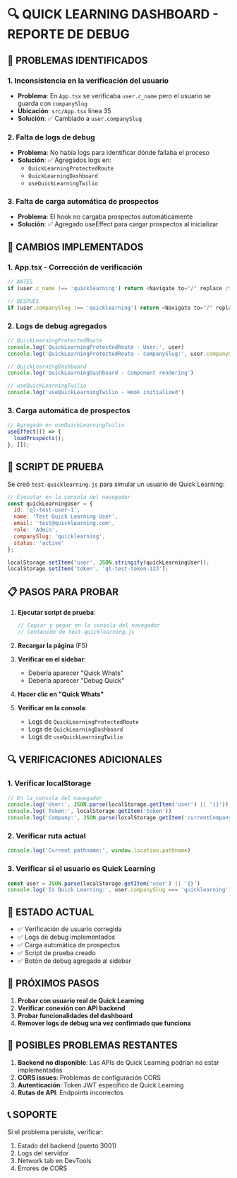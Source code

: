 # 🔍 QUICK LEARNING DASHBOARD - REPORTE DE DEBUG

## 🚨 PROBLEMAS IDENTIFICADOS

### 1. **Inconsistencia en la verificación del usuario**
- **Problema**: En `App.tsx` se verificaba `user.c_name` pero el usuario se guarda con `companySlug`
- **Ubicación**: `src/App.tsx` línea 35
- **Solución**: ✅ Cambiado a `user.companySlug`

### 2. **Falta de logs de debug**
- **Problema**: No había logs para identificar dónde fallaba el proceso
- **Solución**: ✅ Agregados logs en:
  - `QuickLearningProtectedRoute`
  - `QuickLearningDashboard`
  - `useQuickLearningTwilio`

### 3. **Falta de carga automática de prospectos**
- **Problema**: El hook no cargaba prospectos automáticamente
- **Solución**: ✅ Agregado useEffect para cargar prospectos al inicializar

## 🔧 CAMBIOS IMPLEMENTADOS

### 1. **App.tsx - Corrección de verificación**
```typescript
// ANTES
if (user.c_name !== 'quicklearning') return <Navigate to="/" replace />

// DESPUÉS  
if (user.companySlug !== 'quicklearning') return <Navigate to="/" replace />
```

### 2. **Logs de debug agregados**
```typescript
// QuickLearningProtectedRoute
console.log('QuickLearningProtectedRoute - User:', user)
console.log('QuickLearningProtectedRoute - companySlug:', user.companySlug)

// QuickLearningDashboard
console.log('QuickLearningDashboard - Component rendering')

// useQuickLearningTwilio
console.log('useQuickLearningTwilio - Hook initialized')
```

### 3. **Carga automática de prospectos**
```typescript
// Agregado en useQuickLearningTwilio
useEffect(() => {
  loadProspects();
}, []);
```

## 🧪 SCRIPT DE PRUEBA

Se creó `test-quicklearning.js` para simular un usuario de Quick Learning:

```javascript
// Ejecutar en la consola del navegador
const quickLearningUser = {
  id: 'ql-test-user-1',
  name: 'Test Quick Learning User',
  email: 'test@quicklearning.com',
  role: 'Admin',
  companySlug: 'quicklearning',
  status: 'active'
};

localStorage.setItem('user', JSON.stringify(quickLearningUser));
localStorage.setItem('token', 'ql-test-token-123');
```

## 📋 PASOS PARA PROBAR

1. **Ejecutar script de prueba**:
   ```javascript
   // Copiar y pegar en la consola del navegador
   // Contenido de test-quicklearning.js
   ```

2. **Recargar la página** (F5)

3. **Verificar en el sidebar**:
   - Debería aparecer "Quick Whats"
   - Debería aparecer "Debug Quick"

4. **Hacer clic en "Quick Whats"**

5. **Verificar en la consola**:
   - Logs de `QuickLearningProtectedRoute`
   - Logs de `QuickLearningDashboard`
   - Logs de `useQuickLearningTwilio`

## 🔍 VERIFICACIONES ADICIONALES

### 1. **Verificar localStorage**
```javascript
// En la consola del navegador
console.log('User:', JSON.parse(localStorage.getItem('user') || '{}'))
console.log('Token:', localStorage.getItem('token'))
console.log('Company:', JSON.parse(localStorage.getItem('currentCompany') || '{}'))
```

### 2. **Verificar ruta actual**
```javascript
console.log('Current pathname:', window.location.pathname)
```

### 3. **Verificar si el usuario es Quick Learning**
```javascript
const user = JSON.parse(localStorage.getItem('user') || '{}')
console.log('Is Quick Learning:', user.companySlug === 'quicklearning')
```

## 🚀 ESTADO ACTUAL

- ✅ Verificación de usuario corregida
- ✅ Logs de debug implementados
- ✅ Carga automática de prospectos
- ✅ Script de prueba creado
- ✅ Botón de debug agregado al sidebar

## 📝 PRÓXIMOS PASOS

1. **Probar con usuario real de Quick Learning**
2. **Verificar conexión con API backend**
3. **Probar funcionalidades del dashboard**
4. **Remover logs de debug una vez confirmado que funciona**

## 🐛 POSIBLES PROBLEMAS RESTANTES

1. **Backend no disponible**: Las APIs de Quick Learning podrían no estar implementadas
2. **CORS issues**: Problemas de configuración CORS
3. **Autenticación**: Token JWT específico de Quick Learning
4. **Rutas de API**: Endpoints incorrectos

## 📞 SOPORTE

Si el problema persiste, verificar:
1. Estado del backend (puerto 3001)
2. Logs del servidor
3. Network tab en DevTools
4. Errores de CORS 